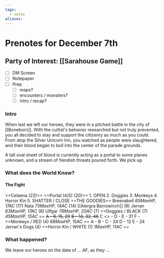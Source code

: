 ```yaml
---
tags:
  - notes
aliases:
---
```


# Prenotes for December 7th
## Party of Interest: [[Sarahouse Game]]
- [ ] DM Screen
- [ ] Notepaper
- [ ] Prep
	- [ ] maps?
	- [ ] encounters / monsters?
	- [ ] intro / recap?

### Intro

When last we left our heroes, they were in a pitched battle in the city of [[Boneborn]]. With the cultist's behavior researched but not truly prevented, you all decided to stay and support the citizenry as much as you could. From atop the Silver Unicorn Inn, you watched as people were slaughtered, and their blood began to boil into the center of the parade grounds. 

A tall oval sheet of blood is currently acting as a portal to some planes unknown, and a stream of fiendish threats poured forth. We pick up 

### What does the World Know?

#### The Fight
==Celaena (22)==
==Portal (4/5) (20)==
	1. OPEN
	2. Doggies
	3. Monkeys
	4. Horror Kin
	5. SHATTER / CLOSE
==THE GOODIES==
Breenabell *65MaxHP, 17AC* (17)
Nala *73MaxHP, 14AC* (14)
[[Alergra Barrowinch]] (9)
Jerran *63MaxHP, 17AC* (8)
Ulfgar *78MaxHP, 20AC* (7)
==Doggies / BLACK (7) *45MaxHP, 15AC* ==
~~A - 6, 15, 29~~
~~B - 14, 32, 46~~
C <> - 
D - 
E - 31
F - 
==Monkeys / RED (4) *68MaxHP, 15AC* ==
A - 
B - 
C - 24
D - 12
E - 24
Jerran's Dogs (4)
==Horror Kin / WHITE (1) *1MaxHP, 11AC* ==

### What happened?


We leave our heroes on the date of ... AF, as they ...